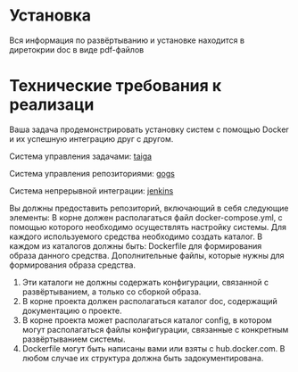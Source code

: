 # Установка
Вся информация по развёртыванию и установке находится в диретокрии doc в виде pdf-файлов

# Технические требования к реализаци 
Ваша задача продемонстрировать установку  систем с помощью Docker и их успешную интеграцию друг с другом.

Система управления задачами: [taiga](https://taiga.io/)

Система управления репозиториями: [gogs](https://gogs.io/)

Система непрерывной интеграции: [jenkins](https://www.jenkins.io/)


Вы должны предоставить репозиторий, включающий в себя следующие элементы:
В корне должен располагаться файл docker-compose.yml, с помощью которого необходимо осуществлять настройку системы.
Для каждого используемого средства необходимо создать каталог. В каждом из каталогов должны быть:
Dockerfile для формирования образа данного средства.
Дополнительные файлы, которые нужны для формирования образа средства.
1. Эти каталоги не должны содержать конфигурации, связанной с развёртыванием, а только со сборкой образа.
2. В корне проекта должен располагаться каталог doc, содержащий документацию о проекте.
3. В корне проекта может располагаться каталог config, в котором могут располагаться файлы конфигурации, связанные с конкретным развёртыванием системы.
4. Dockerfile могут быть написаны вами или взяты с hub.docker.com. В любом случае их структура должна быть задокументирована.
